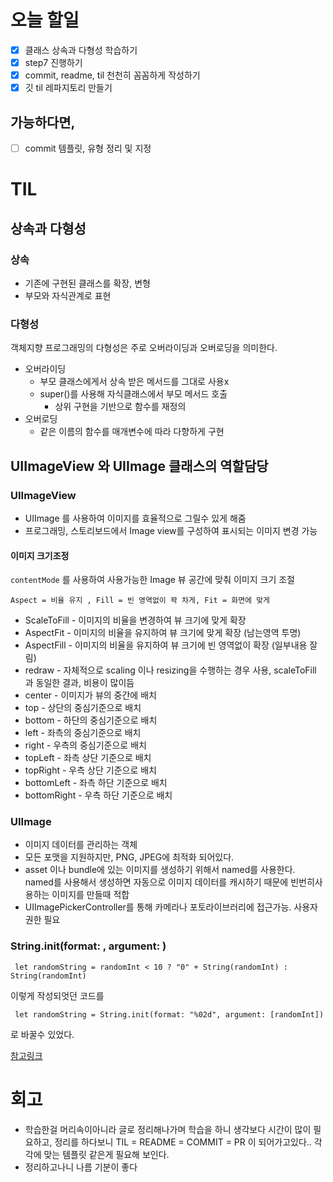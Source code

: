 # 오늘 할일

- [x] 클래스 상속과 다형성 학습하기
- [x] step7 진행하기
- [x] commit, readme, til 천천히 꼼꼼하게 작성하기
- [x] 깃 til 레파지토리 만들기

## 가능하다면,

- [ ] commit 템플릿, 유형 정리 및 지정

# TIL

## 상속과 다형성

### 상속

- 기존에 구현된 클래스를 확장, 변형
- 부모와 자식관계로 표현

### 다형성

객체지향 프로그래밍의 다형성은 주로 오버라이딩과 오버로딩을 의미한다.

- 오버라이딩
  - 부모 클래스에게서 상속 받은 메서드를 그대로 사용x
  - super()를 사용해 자식클래스에서 부모 메서드 호출
    - 상위 구현을 기반으로 함수를 재정의
- 오버로딩
  - 같은 이름의 함수를 매개변수에 따라 다향하게 구현

 

## UIImageView 와 UIImage 클래스의 역할담당

### UIImageView 

- UIImage 를 사용하여 이미지를 효율적으로 그릴수 있게 해줌
- 프로그래밍, 스토리보드에서 Image view를 구성하여 표시되는 이미지 변경 가능

#### 이미지 크기조정

`contentMode` 를 사용하여 사용가능한 Image 뷰 공간에 맞춰 이미지 크기 조절 

`` Aspect = 비율 유지 , Fill = 빈 영역없이 꽉 차게, Fit = 화면에 맞게 ``

- ScaleToFill - 이미지의 비율을 변경하여 뷰 크기에 맞게 확장
- AspectFit - 이미지의 비율을 유지하여 뷰 크기에 맞게 확장 (남는영역 투명)
- AspectFill - 이미지의 비율을 유지하여 뷰 크기에 빈 영역없이 확장 (일부내용 잘림)
- redraw - 자체적으로 scaling 이나 resizing을 수행하는 경우 사용, scaleToFill 과 동일한 결과, 비용이 많이듬
- center -  이미지가 뷰의 중간에 배치
- top - 상단의 중심기준으로 배치
- bottom - 하단의 중심기준으로 배치
- left - 좌측의 중심기준으로 배치
- right - 우측의 중심기준으로 배치
- topLeft - 좌측 상단 기준으로 배치
- topRight - 우측 상단 기준으로 배치
- bottomLeft - 좌측 하단 기준으로 배치
- bottomRight - 우측 하단 기준으로 배치

### UIImage

- 이미지 데이터를 관리하는 객체
- 모든 포맷을 지원하지만, PNG, JPEG에 최적화 되어있다.
- asset 이나 bundle에 있는 이미지를 생성하기 위해서 named를 사용한다. named를 사용해서 생성하면 자동으로 이미지 데이터를 캐시하기 때문에 빈번히사용하는 이미지를 만들때 적합
- UIImagePickerController를 통해 카메라나 포토라이브러리에 접근가능. 사용자 권한 필요

### String.init(format: , argument:  )

`` let randomString = randomInt < 10 ? "0" + String(randomInt) : String(randomInt)``

이렇게 작성되엇던 코드를

`` let randomString = String.init(format: "%02d", argument: [randomInt])``

로 바꿀수 있었다.

[참고링크](https://developer.apple.com/library/archive/documentation/CoreFoundation/Conceptual/CFStrings/formatSpecifiers.html#//apple_ref/doc/uid/TP40004265) 







# 회고

- 학습한걸 머리속이아니라 글로 정리해나가며 학습을 하니 생각보다 시간이 많이 필요하고, 정리를 하다보니 TIL = README = COMMIT = PR 이 되어가고있다.. 각각에 맞는 템플릿 같은게 필요해 보인다.
- 정리하고나니 나름 기분이 좋다







